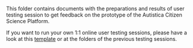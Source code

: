 This folder contains documents with the preparations and results of user testing session to get feedback on the prototype of the Autistica Citizen Science Platform.

If you want to run your own 1:1 online user testing sessions, please have a look at this [template](https://github.com/katoss/AutisticaCitizenScience/blob/master/community-recommendations/user-tests/template-online-user-testing-session.md) or at the folders of the previous testing sessions.
